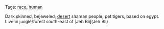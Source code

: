 Tags: [race](Races), [human](Humans)

Dark skinned, bejeweled, [desert](Deserts) shaman people, pet tigers, based on egypt. Live in jungle/forest south-east of [Jeh Bli](Jeh Bli)
